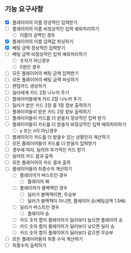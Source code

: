 ## 기능 요구사항

- [x] 플레이어의 이름 정상적인 입력받기
- [ ] 플레이어의 이름 비정상적인 입력 예외처리하기
    - [ ] 이름이 공백인 경우
- [x] 플레이어의 이름 입력값 파싱하기
- [x] 베팅 금액 정상적인 입력받기
- [ ] 베팅 금액 비정상적인 입력 예외처리하기
    - [ ] 숫자가 아닌경우
    - [ ] 0원인 경우
- [ ] 모든 플레이어의 베팅 금액 입력받기
- [ ] 모든 플레이어의 베팅 금액 파싱하기
- [ ] 랜덤카드 생성하기
- [ ] 딜러에게 카드 2장 나누어 주기
- [ ] 플레이어들에게 카드 2장 나누어 주기
- [ ] 딜러가 받은 카드 2장 중 1장 정보 출력하기
- [ ] 플레이어들이 받은 카드 2장 정보 출력하기
- [ ] 플레이어들이 카드를 더 받을지 정상적인 입력 받기
- [ ] 플레이어들이 카드를 더 받을지 비정상적인 입력 예외처리하기
    - [ ] y 또는 n이 아닌경우
- [ ] 플레이어가 카드를 더 받을수 있는 상황인지 계산하기
- [ ] 모든 플레이어들이 카드를 더 받을지 입력받기
- [ ] 경우에 따라, 딜러의 추가적인 카드 받기
- [ ] 딜러의 카드 결과 출력
- [ ] 모든 플레이어의 카드 결과 출력
- [ ] 플레이어들의 최종수익 계산하기
    - [ ] 플레이어가 버스트인 경우
        - [ ] 플레이어 패
    - [ ] 플레이어가 블랙잭인 경우
        - [ ] 딜러가 블랙잭이면, 무승부
        - [ ] 딜러가 블랙잭이 아니면, 플레이어 승(베팅금액 1.5배)
    - [ ] 딜러가 버스트인 경우
        - [ ] 플레이어 승
    - [ ] 카드 숫자 합이 플레이어가 딜러보다 높으면 플레이어 승
    - [ ] 카드 숫자 합이 플레이어가 딜러보다 낮으면 딜러 승
    - [ ] 카드 숫자 합이 플레이어가 딜러보다 같으면 무승부
- [ ] 모든 플레이어들의 최종 수익 계산하기
- [ ] 최종수익 출력하기